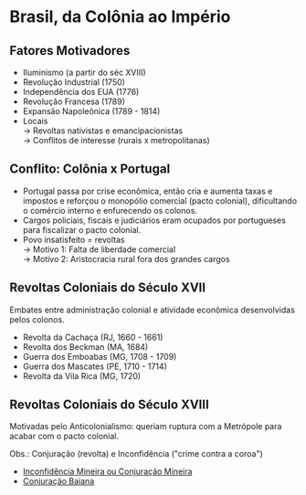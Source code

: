 # Brasil, da Colônia ao Império

## Fatores Motivadores

* Iluminismo (a partir do séc XVIII)
* Revolução Industrial (1750)
* Independência dos EUA (1776)
* Revolução Francesa (1789)
* Expansão Napoleônica (1789 - 1814)
* Locais\
  \-> Revoltas nativistas e emancipacionistas \
  \-> Conflitos de interesse (rurais x metropolitanas)

## Conflito: Colônia x Portugal

* Portugal passa por crise econômica, então cria e aumenta taxas e impostos e reforçou o monopólio comercial (pacto colonial), dificultando o comércio interno e enfurecendo os colonos.
* Cargos policiais, fiscais e judiciários eram ocupados por portugueses para fiscalizar o pacto colonial.
* Povo insatisfeito = revoltas \
  \-> Motivo 1: Falta de liberdade comercial \
  \-> Motivo 2: Aristocracia rural fora dos grandes cargos

## Revoltas Coloniais do Século XVII

Embates entre administração colonial e atividade econômica desenvolvidas pelos colonos.

* Revolta da Cachaça (RJ, 1660 - 1661)
* Revolta dos Beckman (MA, 1684)
* Guerra dos Emboabas (MG, 1708 - 1709)
* Guerra dos Mascates (PE, 1710 - 1714)
* Revolta da Vila Rica (MG, 1720)

## Revoltas Coloniais do Século XVIII

Motivadas pelo Anticolonialismo: queriam ruptura com a Metrópole para acabar com o pacto colonial.&#x20;

Obs.: Conjuração (revolta) e Inconfidência ("crime contra a coroa")

* [Inconfidência Mineira ou Conjuração Mineira](inconfidencia-mineira-1789.md)
* [Conjuração Baiana](conjuracao-baiana-1798.md)
